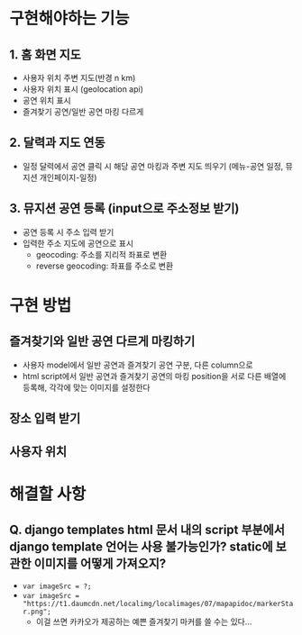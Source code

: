 # 구현해야하는 기능 
## 1. 홈 화면 지도  
- 사용자 위치 주변 지도(반경 n km)  
- 사용자 위치 표시 (geolocation api)
- 공연 위치 표시 
- 즐겨찾기 공연/일반 공연 마킹 다르게 

## 2. 달력과 지도 연동  
- 일정 달력에서 공연 클릭 시 해당 공연 마킹과 주변 지도 띄우기 (메뉴-공연 일정, 뮤지션 개인페이지-일정)  

## 3. 뮤지션 공연 등록 (input으로 주소정보 받기)  
- 공연 등록 시 주소 입력 받기  
- 입력한 주소 지도에 공연으로 표시  
    - geocoding: 주소를 지리적 좌표로 변환  
    - reverse geocoding: 좌표를 주소로 변환 

# 구현 방법  
## 즐겨찾기와 일반 공연 다르게 마킹하기  
- 사용자 model에서 일반 공연과 즐겨찾기 공연 구분, 다른 column으로  
- html script에서 일반 공연과 즐겨찾기 공연의 마킹 position을 서로 다른 배열에 등록해, 각각에 맞는 이미지를 설정한다  

## 장소 입력 받기   

## 사용자 위치  


# 해결할 사항  
##  Q. django templates html 문서 내의 script 부분에서 django template 언어는 사용 불가능인가? static에 보관한 이미지를 어떻게 가져오지? 
- `var imageSrc = ?; `
- `var imageSrc = "https://t1.daumcdn.net/localimg/localimages/07/mapapidoc/markerStar.png";`  
    - 이걸 쓰면 카카오가 제공하는 예쁜 즐겨찾기 마커를 쓸 수는 있다... 
